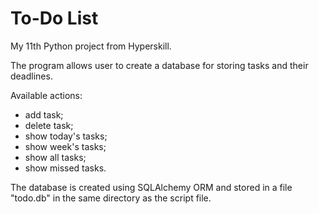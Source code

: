 # To-Do List
My 11th Python project from Hyperskill.

The program allows user to create a database for storing tasks and their deadlines.

Available actions:
- add task;
- delete task;
- show today's tasks;
- show week's tasks;
- show all tasks;
- show missed tasks.

The database is created using SQLAlchemy ORM and stored in a file "todo.db" in the same directory as the script file.
